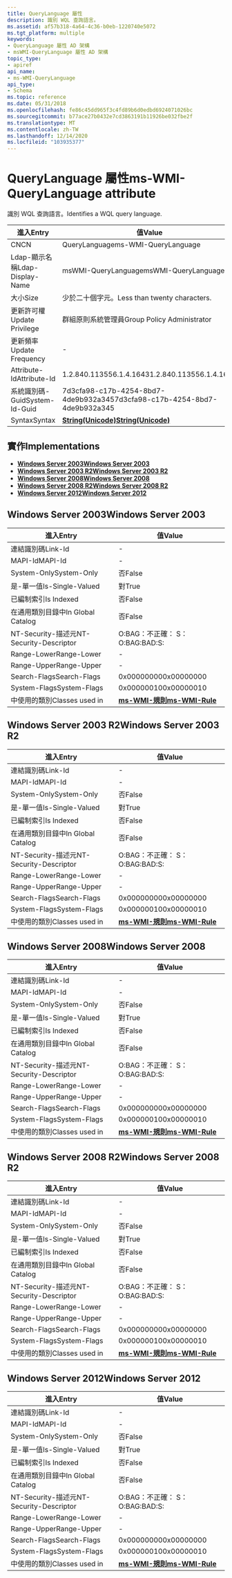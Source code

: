 ```yaml
---
title: QueryLanguage 屬性
description: 識別 WQL 查詢語言。
ms.assetid: af57b318-4a64-4c36-b0eb-1220740e5072
ms.tgt_platform: multiple
keywords:
- QueryLanguage 屬性 AD 架構
- msWMI-QueryLanguage 屬性 AD 架構
topic_type:
- apiref
api_name:
- ms-WMI-QueryLanguage
api_type:
- Schema
ms.topic: reference
ms.date: 05/31/2018
ms.openlocfilehash: fe86c45dd965f3c4fd89b6d0edbd6924071026bc
ms.sourcegitcommit: b77ace27b0432e7cd3863191b11926be032fbe2f
ms.translationtype: MT
ms.contentlocale: zh-TW
ms.lasthandoff: 12/14/2020
ms.locfileid: "103935377"
---
```

# <a name="ms-wmi-querylanguage-attribute"></a><span data-ttu-id="b5dc0-105">QueryLanguage 屬性</span><span class="sxs-lookup"><span data-stu-id="b5dc0-105">ms-WMI-QueryLanguage attribute</span></span>

<span data-ttu-id="b5dc0-106">識別 WQL 查詢語言。</span><span class="sxs-lookup"><span data-stu-id="b5dc0-106">Identifies a WQL query language.</span></span>



| <span data-ttu-id="b5dc0-107">進入</span><span class="sxs-lookup"><span data-stu-id="b5dc0-107">Entry</span></span> | <span data-ttu-id="b5dc0-108">值</span><span class="sxs-lookup"><span data-stu-id="b5dc0-108">Value</span></span> |
|-------------------|---------------------------------------------|
| <span data-ttu-id="b5dc0-109">CN</span><span class="sxs-lookup"><span data-stu-id="b5dc0-109">CN</span></span>                | <span data-ttu-id="b5dc0-110">QueryLanguage</span><span class="sxs-lookup"><span data-stu-id="b5dc0-110">ms-WMI-QueryLanguage</span></span>                        |
| <span data-ttu-id="b5dc0-111">Ldap-顯示名稱</span><span class="sxs-lookup"><span data-stu-id="b5dc0-111">Ldap-Display-Name</span></span> | <span data-ttu-id="b5dc0-112">msWMI-QueryLanguage</span><span class="sxs-lookup"><span data-stu-id="b5dc0-112">msWMI-QueryLanguage</span></span>                         |
| <span data-ttu-id="b5dc0-113">大小</span><span class="sxs-lookup"><span data-stu-id="b5dc0-113">Size</span></span>              | <span data-ttu-id="b5dc0-114">少於二十個字元。</span><span class="sxs-lookup"><span data-stu-id="b5dc0-114">Less than twenty characters.</span></span>                |
| <span data-ttu-id="b5dc0-115">更新許可權</span><span class="sxs-lookup"><span data-stu-id="b5dc0-115">Update Privilege</span></span>  | <span data-ttu-id="b5dc0-116">群組原則系統管理員</span><span class="sxs-lookup"><span data-stu-id="b5dc0-116">Group Policy Administrator</span></span>                  |
| <span data-ttu-id="b5dc0-117">更新頻率</span><span class="sxs-lookup"><span data-stu-id="b5dc0-117">Update Frequency</span></span>  | \-                                          |
| <span data-ttu-id="b5dc0-118">Attribute-Id</span><span class="sxs-lookup"><span data-stu-id="b5dc0-118">Attribute-Id</span></span>      | <span data-ttu-id="b5dc0-119">1.2.840.113556.1.4.1643</span><span class="sxs-lookup"><span data-stu-id="b5dc0-119">1.2.840.113556.1.4.1643</span></span>                     |
| <span data-ttu-id="b5dc0-120">系統識別碼-Guid</span><span class="sxs-lookup"><span data-stu-id="b5dc0-120">System-Id-Guid</span></span>    | <span data-ttu-id="b5dc0-121">7d3cfa98-c17b-4254-8bd7-4de9b932a345</span><span class="sxs-lookup"><span data-stu-id="b5dc0-121">7d3cfa98-c17b-4254-8bd7-4de9b932a345</span></span>        |
| <span data-ttu-id="b5dc0-122">Syntax</span><span class="sxs-lookup"><span data-stu-id="b5dc0-122">Syntax</span></span>            | [<span data-ttu-id="b5dc0-123">**String(Unicode)**</span><span class="sxs-lookup"><span data-stu-id="b5dc0-123">**String(Unicode)**</span></span>](s-string-unicode.md) |



## <a name="implementations"></a><span data-ttu-id="b5dc0-124">實作</span><span class="sxs-lookup"><span data-stu-id="b5dc0-124">Implementations</span></span>

-   [<span data-ttu-id="b5dc0-125">**Windows Server 2003**</span><span class="sxs-lookup"><span data-stu-id="b5dc0-125">**Windows Server 2003**</span></span>](#windows-server-2003)
-   [<span data-ttu-id="b5dc0-126">**Windows Server 2003 R2**</span><span class="sxs-lookup"><span data-stu-id="b5dc0-126">**Windows Server 2003 R2**</span></span>](#windows-server-2003-r2)
-   [<span data-ttu-id="b5dc0-127">**Windows Server 2008**</span><span class="sxs-lookup"><span data-stu-id="b5dc0-127">**Windows Server 2008**</span></span>](#windows-server-2008)
-   [<span data-ttu-id="b5dc0-128">**Windows Server 2008 R2**</span><span class="sxs-lookup"><span data-stu-id="b5dc0-128">**Windows Server 2008 R2**</span></span>](#windows-server-2008-r2)
-   [<span data-ttu-id="b5dc0-129">**Windows Server 2012**</span><span class="sxs-lookup"><span data-stu-id="b5dc0-129">**Windows Server 2012**</span></span>](#windows-server-2012)

## <a name="windows-server-2003"></a><span data-ttu-id="b5dc0-130">Windows Server 2003</span><span class="sxs-lookup"><span data-stu-id="b5dc0-130">Windows Server 2003</span></span>



| <span data-ttu-id="b5dc0-131">進入</span><span class="sxs-lookup"><span data-stu-id="b5dc0-131">Entry</span></span> | <span data-ttu-id="b5dc0-132">值</span><span class="sxs-lookup"><span data-stu-id="b5dc0-132">Value</span></span> |
|------------------------|------------------------------------------------|
| <span data-ttu-id="b5dc0-133">連結識別碼</span><span class="sxs-lookup"><span data-stu-id="b5dc0-133">Link-Id</span></span>                | \-                                             |
| <span data-ttu-id="b5dc0-134">MAPI-Id</span><span class="sxs-lookup"><span data-stu-id="b5dc0-134">MAPI-Id</span></span>                | \-                                             |
| <span data-ttu-id="b5dc0-135">System-Only</span><span class="sxs-lookup"><span data-stu-id="b5dc0-135">System-Only</span></span>            | <span data-ttu-id="b5dc0-136">否</span><span class="sxs-lookup"><span data-stu-id="b5dc0-136">False</span></span>                                          |
| <span data-ttu-id="b5dc0-137">是-單一值</span><span class="sxs-lookup"><span data-stu-id="b5dc0-137">Is-Single-Valued</span></span>       | <span data-ttu-id="b5dc0-138">對</span><span class="sxs-lookup"><span data-stu-id="b5dc0-138">True</span></span>                                           |
| <span data-ttu-id="b5dc0-139">已編制索引</span><span class="sxs-lookup"><span data-stu-id="b5dc0-139">Is Indexed</span></span>             | <span data-ttu-id="b5dc0-140">否</span><span class="sxs-lookup"><span data-stu-id="b5dc0-140">False</span></span>                                          |
| <span data-ttu-id="b5dc0-141">在通用類別目錄中</span><span class="sxs-lookup"><span data-stu-id="b5dc0-141">In Global Catalog</span></span>      | <span data-ttu-id="b5dc0-142">否</span><span class="sxs-lookup"><span data-stu-id="b5dc0-142">False</span></span>                                          |
| <span data-ttu-id="b5dc0-143">NT-Security-描述元</span><span class="sxs-lookup"><span data-stu-id="b5dc0-143">NT-Security-Descriptor</span></span> | <span data-ttu-id="b5dc0-144">O:BAG：不正確： S：</span><span class="sxs-lookup"><span data-stu-id="b5dc0-144">O:BAG:BAD:S:</span></span>                                   |
| <span data-ttu-id="b5dc0-145">Range-Lower</span><span class="sxs-lookup"><span data-stu-id="b5dc0-145">Range-Lower</span></span>            | \-                                             |
| <span data-ttu-id="b5dc0-146">Range-Upper</span><span class="sxs-lookup"><span data-stu-id="b5dc0-146">Range-Upper</span></span>            | \-                                             |
| <span data-ttu-id="b5dc0-147">Search-Flags</span><span class="sxs-lookup"><span data-stu-id="b5dc0-147">Search-Flags</span></span>           | <span data-ttu-id="b5dc0-148">0x00000000</span><span class="sxs-lookup"><span data-stu-id="b5dc0-148">0x00000000</span></span>                                     |
| <span data-ttu-id="b5dc0-149">System-Flags</span><span class="sxs-lookup"><span data-stu-id="b5dc0-149">System-Flags</span></span>           | <span data-ttu-id="b5dc0-150">0x00000010</span><span class="sxs-lookup"><span data-stu-id="b5dc0-150">0x00000010</span></span>                                     |
| <span data-ttu-id="b5dc0-151">中使用的類別</span><span class="sxs-lookup"><span data-stu-id="b5dc0-151">Classes used in</span></span>        | [<span data-ttu-id="b5dc0-152">**ms-WMI-規則**</span><span class="sxs-lookup"><span data-stu-id="b5dc0-152">**ms-WMI-Rule**</span></span>](c-mswmi-rule.md)<br/> |



## <a name="windows-server-2003-r2"></a><span data-ttu-id="b5dc0-153">Windows Server 2003 R2</span><span class="sxs-lookup"><span data-stu-id="b5dc0-153">Windows Server 2003 R2</span></span>



| <span data-ttu-id="b5dc0-154">進入</span><span class="sxs-lookup"><span data-stu-id="b5dc0-154">Entry</span></span> | <span data-ttu-id="b5dc0-155">值</span><span class="sxs-lookup"><span data-stu-id="b5dc0-155">Value</span></span> |
|------------------------|------------------------------------------------|
| <span data-ttu-id="b5dc0-156">連結識別碼</span><span class="sxs-lookup"><span data-stu-id="b5dc0-156">Link-Id</span></span>                | \-                                             |
| <span data-ttu-id="b5dc0-157">MAPI-Id</span><span class="sxs-lookup"><span data-stu-id="b5dc0-157">MAPI-Id</span></span>                | \-                                             |
| <span data-ttu-id="b5dc0-158">System-Only</span><span class="sxs-lookup"><span data-stu-id="b5dc0-158">System-Only</span></span>            | <span data-ttu-id="b5dc0-159">否</span><span class="sxs-lookup"><span data-stu-id="b5dc0-159">False</span></span>                                          |
| <span data-ttu-id="b5dc0-160">是-單一值</span><span class="sxs-lookup"><span data-stu-id="b5dc0-160">Is-Single-Valued</span></span>       | <span data-ttu-id="b5dc0-161">對</span><span class="sxs-lookup"><span data-stu-id="b5dc0-161">True</span></span>                                           |
| <span data-ttu-id="b5dc0-162">已編制索引</span><span class="sxs-lookup"><span data-stu-id="b5dc0-162">Is Indexed</span></span>             | <span data-ttu-id="b5dc0-163">否</span><span class="sxs-lookup"><span data-stu-id="b5dc0-163">False</span></span>                                          |
| <span data-ttu-id="b5dc0-164">在通用類別目錄中</span><span class="sxs-lookup"><span data-stu-id="b5dc0-164">In Global Catalog</span></span>      | <span data-ttu-id="b5dc0-165">否</span><span class="sxs-lookup"><span data-stu-id="b5dc0-165">False</span></span>                                          |
| <span data-ttu-id="b5dc0-166">NT-Security-描述元</span><span class="sxs-lookup"><span data-stu-id="b5dc0-166">NT-Security-Descriptor</span></span> | <span data-ttu-id="b5dc0-167">O:BAG：不正確： S：</span><span class="sxs-lookup"><span data-stu-id="b5dc0-167">O:BAG:BAD:S:</span></span>                                   |
| <span data-ttu-id="b5dc0-168">Range-Lower</span><span class="sxs-lookup"><span data-stu-id="b5dc0-168">Range-Lower</span></span>            | \-                                             |
| <span data-ttu-id="b5dc0-169">Range-Upper</span><span class="sxs-lookup"><span data-stu-id="b5dc0-169">Range-Upper</span></span>            | \-                                             |
| <span data-ttu-id="b5dc0-170">Search-Flags</span><span class="sxs-lookup"><span data-stu-id="b5dc0-170">Search-Flags</span></span>           | <span data-ttu-id="b5dc0-171">0x00000000</span><span class="sxs-lookup"><span data-stu-id="b5dc0-171">0x00000000</span></span>                                     |
| <span data-ttu-id="b5dc0-172">System-Flags</span><span class="sxs-lookup"><span data-stu-id="b5dc0-172">System-Flags</span></span>           | <span data-ttu-id="b5dc0-173">0x00000010</span><span class="sxs-lookup"><span data-stu-id="b5dc0-173">0x00000010</span></span>                                     |
| <span data-ttu-id="b5dc0-174">中使用的類別</span><span class="sxs-lookup"><span data-stu-id="b5dc0-174">Classes used in</span></span>        | [<span data-ttu-id="b5dc0-175">**ms-WMI-規則**</span><span class="sxs-lookup"><span data-stu-id="b5dc0-175">**ms-WMI-Rule**</span></span>](c-mswmi-rule.md)<br/> |



## <a name="windows-server-2008"></a><span data-ttu-id="b5dc0-176">Windows Server 2008</span><span class="sxs-lookup"><span data-stu-id="b5dc0-176">Windows Server 2008</span></span>



| <span data-ttu-id="b5dc0-177">進入</span><span class="sxs-lookup"><span data-stu-id="b5dc0-177">Entry</span></span> | <span data-ttu-id="b5dc0-178">值</span><span class="sxs-lookup"><span data-stu-id="b5dc0-178">Value</span></span> |
|------------------------|------------------------------------------------|
| <span data-ttu-id="b5dc0-179">連結識別碼</span><span class="sxs-lookup"><span data-stu-id="b5dc0-179">Link-Id</span></span>                | \-                                             |
| <span data-ttu-id="b5dc0-180">MAPI-Id</span><span class="sxs-lookup"><span data-stu-id="b5dc0-180">MAPI-Id</span></span>                | \-                                             |
| <span data-ttu-id="b5dc0-181">System-Only</span><span class="sxs-lookup"><span data-stu-id="b5dc0-181">System-Only</span></span>            | <span data-ttu-id="b5dc0-182">否</span><span class="sxs-lookup"><span data-stu-id="b5dc0-182">False</span></span>                                          |
| <span data-ttu-id="b5dc0-183">是-單一值</span><span class="sxs-lookup"><span data-stu-id="b5dc0-183">Is-Single-Valued</span></span>       | <span data-ttu-id="b5dc0-184">對</span><span class="sxs-lookup"><span data-stu-id="b5dc0-184">True</span></span>                                           |
| <span data-ttu-id="b5dc0-185">已編制索引</span><span class="sxs-lookup"><span data-stu-id="b5dc0-185">Is Indexed</span></span>             | <span data-ttu-id="b5dc0-186">否</span><span class="sxs-lookup"><span data-stu-id="b5dc0-186">False</span></span>                                          |
| <span data-ttu-id="b5dc0-187">在通用類別目錄中</span><span class="sxs-lookup"><span data-stu-id="b5dc0-187">In Global Catalog</span></span>      | <span data-ttu-id="b5dc0-188">否</span><span class="sxs-lookup"><span data-stu-id="b5dc0-188">False</span></span>                                          |
| <span data-ttu-id="b5dc0-189">NT-Security-描述元</span><span class="sxs-lookup"><span data-stu-id="b5dc0-189">NT-Security-Descriptor</span></span> | <span data-ttu-id="b5dc0-190">O:BAG：不正確： S：</span><span class="sxs-lookup"><span data-stu-id="b5dc0-190">O:BAG:BAD:S:</span></span>                                   |
| <span data-ttu-id="b5dc0-191">Range-Lower</span><span class="sxs-lookup"><span data-stu-id="b5dc0-191">Range-Lower</span></span>            | \-                                             |
| <span data-ttu-id="b5dc0-192">Range-Upper</span><span class="sxs-lookup"><span data-stu-id="b5dc0-192">Range-Upper</span></span>            | \-                                             |
| <span data-ttu-id="b5dc0-193">Search-Flags</span><span class="sxs-lookup"><span data-stu-id="b5dc0-193">Search-Flags</span></span>           | <span data-ttu-id="b5dc0-194">0x00000000</span><span class="sxs-lookup"><span data-stu-id="b5dc0-194">0x00000000</span></span>                                     |
| <span data-ttu-id="b5dc0-195">System-Flags</span><span class="sxs-lookup"><span data-stu-id="b5dc0-195">System-Flags</span></span>           | <span data-ttu-id="b5dc0-196">0x00000010</span><span class="sxs-lookup"><span data-stu-id="b5dc0-196">0x00000010</span></span>                                     |
| <span data-ttu-id="b5dc0-197">中使用的類別</span><span class="sxs-lookup"><span data-stu-id="b5dc0-197">Classes used in</span></span>        | [<span data-ttu-id="b5dc0-198">**ms-WMI-規則**</span><span class="sxs-lookup"><span data-stu-id="b5dc0-198">**ms-WMI-Rule**</span></span>](c-mswmi-rule.md)<br/> |



## <a name="windows-server-2008-r2"></a><span data-ttu-id="b5dc0-199">Windows Server 2008 R2</span><span class="sxs-lookup"><span data-stu-id="b5dc0-199">Windows Server 2008 R2</span></span>



| <span data-ttu-id="b5dc0-200">進入</span><span class="sxs-lookup"><span data-stu-id="b5dc0-200">Entry</span></span> | <span data-ttu-id="b5dc0-201">值</span><span class="sxs-lookup"><span data-stu-id="b5dc0-201">Value</span></span> |
|------------------------|------------------------------------------------|
| <span data-ttu-id="b5dc0-202">連結識別碼</span><span class="sxs-lookup"><span data-stu-id="b5dc0-202">Link-Id</span></span>                | \-                                             |
| <span data-ttu-id="b5dc0-203">MAPI-Id</span><span class="sxs-lookup"><span data-stu-id="b5dc0-203">MAPI-Id</span></span>                | \-                                             |
| <span data-ttu-id="b5dc0-204">System-Only</span><span class="sxs-lookup"><span data-stu-id="b5dc0-204">System-Only</span></span>            | <span data-ttu-id="b5dc0-205">否</span><span class="sxs-lookup"><span data-stu-id="b5dc0-205">False</span></span>                                          |
| <span data-ttu-id="b5dc0-206">是-單一值</span><span class="sxs-lookup"><span data-stu-id="b5dc0-206">Is-Single-Valued</span></span>       | <span data-ttu-id="b5dc0-207">對</span><span class="sxs-lookup"><span data-stu-id="b5dc0-207">True</span></span>                                           |
| <span data-ttu-id="b5dc0-208">已編制索引</span><span class="sxs-lookup"><span data-stu-id="b5dc0-208">Is Indexed</span></span>             | <span data-ttu-id="b5dc0-209">否</span><span class="sxs-lookup"><span data-stu-id="b5dc0-209">False</span></span>                                          |
| <span data-ttu-id="b5dc0-210">在通用類別目錄中</span><span class="sxs-lookup"><span data-stu-id="b5dc0-210">In Global Catalog</span></span>      | <span data-ttu-id="b5dc0-211">否</span><span class="sxs-lookup"><span data-stu-id="b5dc0-211">False</span></span>                                          |
| <span data-ttu-id="b5dc0-212">NT-Security-描述元</span><span class="sxs-lookup"><span data-stu-id="b5dc0-212">NT-Security-Descriptor</span></span> | <span data-ttu-id="b5dc0-213">O:BAG：不正確： S：</span><span class="sxs-lookup"><span data-stu-id="b5dc0-213">O:BAG:BAD:S:</span></span>                                   |
| <span data-ttu-id="b5dc0-214">Range-Lower</span><span class="sxs-lookup"><span data-stu-id="b5dc0-214">Range-Lower</span></span>            | \-                                             |
| <span data-ttu-id="b5dc0-215">Range-Upper</span><span class="sxs-lookup"><span data-stu-id="b5dc0-215">Range-Upper</span></span>            | \-                                             |
| <span data-ttu-id="b5dc0-216">Search-Flags</span><span class="sxs-lookup"><span data-stu-id="b5dc0-216">Search-Flags</span></span>           | <span data-ttu-id="b5dc0-217">0x00000000</span><span class="sxs-lookup"><span data-stu-id="b5dc0-217">0x00000000</span></span>                                     |
| <span data-ttu-id="b5dc0-218">System-Flags</span><span class="sxs-lookup"><span data-stu-id="b5dc0-218">System-Flags</span></span>           | <span data-ttu-id="b5dc0-219">0x00000010</span><span class="sxs-lookup"><span data-stu-id="b5dc0-219">0x00000010</span></span>                                     |
| <span data-ttu-id="b5dc0-220">中使用的類別</span><span class="sxs-lookup"><span data-stu-id="b5dc0-220">Classes used in</span></span>        | [<span data-ttu-id="b5dc0-221">**ms-WMI-規則**</span><span class="sxs-lookup"><span data-stu-id="b5dc0-221">**ms-WMI-Rule**</span></span>](c-mswmi-rule.md)<br/> |



## <a name="windows-server-2012"></a><span data-ttu-id="b5dc0-222">Windows Server 2012</span><span class="sxs-lookup"><span data-stu-id="b5dc0-222">Windows Server 2012</span></span>



| <span data-ttu-id="b5dc0-223">進入</span><span class="sxs-lookup"><span data-stu-id="b5dc0-223">Entry</span></span> | <span data-ttu-id="b5dc0-224">值</span><span class="sxs-lookup"><span data-stu-id="b5dc0-224">Value</span></span> |
|------------------------|------------------------------------------------|
| <span data-ttu-id="b5dc0-225">連結識別碼</span><span class="sxs-lookup"><span data-stu-id="b5dc0-225">Link-Id</span></span>                | \-                                             |
| <span data-ttu-id="b5dc0-226">MAPI-Id</span><span class="sxs-lookup"><span data-stu-id="b5dc0-226">MAPI-Id</span></span>                | \-                                             |
| <span data-ttu-id="b5dc0-227">System-Only</span><span class="sxs-lookup"><span data-stu-id="b5dc0-227">System-Only</span></span>            | <span data-ttu-id="b5dc0-228">否</span><span class="sxs-lookup"><span data-stu-id="b5dc0-228">False</span></span>                                          |
| <span data-ttu-id="b5dc0-229">是-單一值</span><span class="sxs-lookup"><span data-stu-id="b5dc0-229">Is-Single-Valued</span></span>       | <span data-ttu-id="b5dc0-230">對</span><span class="sxs-lookup"><span data-stu-id="b5dc0-230">True</span></span>                                           |
| <span data-ttu-id="b5dc0-231">已編制索引</span><span class="sxs-lookup"><span data-stu-id="b5dc0-231">Is Indexed</span></span>             | <span data-ttu-id="b5dc0-232">否</span><span class="sxs-lookup"><span data-stu-id="b5dc0-232">False</span></span>                                          |
| <span data-ttu-id="b5dc0-233">在通用類別目錄中</span><span class="sxs-lookup"><span data-stu-id="b5dc0-233">In Global Catalog</span></span>      | <span data-ttu-id="b5dc0-234">否</span><span class="sxs-lookup"><span data-stu-id="b5dc0-234">False</span></span>                                          |
| <span data-ttu-id="b5dc0-235">NT-Security-描述元</span><span class="sxs-lookup"><span data-stu-id="b5dc0-235">NT-Security-Descriptor</span></span> | <span data-ttu-id="b5dc0-236">O:BAG：不正確： S：</span><span class="sxs-lookup"><span data-stu-id="b5dc0-236">O:BAG:BAD:S:</span></span>                                   |
| <span data-ttu-id="b5dc0-237">Range-Lower</span><span class="sxs-lookup"><span data-stu-id="b5dc0-237">Range-Lower</span></span>            | \-                                             |
| <span data-ttu-id="b5dc0-238">Range-Upper</span><span class="sxs-lookup"><span data-stu-id="b5dc0-238">Range-Upper</span></span>            | \-                                             |
| <span data-ttu-id="b5dc0-239">Search-Flags</span><span class="sxs-lookup"><span data-stu-id="b5dc0-239">Search-Flags</span></span>           | <span data-ttu-id="b5dc0-240">0x00000000</span><span class="sxs-lookup"><span data-stu-id="b5dc0-240">0x00000000</span></span>                                     |
| <span data-ttu-id="b5dc0-241">System-Flags</span><span class="sxs-lookup"><span data-stu-id="b5dc0-241">System-Flags</span></span>           | <span data-ttu-id="b5dc0-242">0x00000010</span><span class="sxs-lookup"><span data-stu-id="b5dc0-242">0x00000010</span></span>                                     |
| <span data-ttu-id="b5dc0-243">中使用的類別</span><span class="sxs-lookup"><span data-stu-id="b5dc0-243">Classes used in</span></span>        | [<span data-ttu-id="b5dc0-244">**ms-WMI-規則**</span><span class="sxs-lookup"><span data-stu-id="b5dc0-244">**ms-WMI-Rule**</span></span>](c-mswmi-rule.md)<br/> |



 

 





